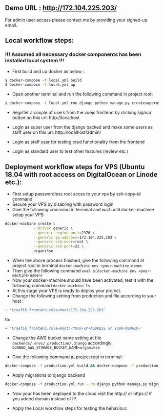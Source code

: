 ## Demo URL : http://172.104.225.203/

For admin user access please contact me by providing your signed-up email.

## Local workflow steps:

### !!! Assumed all necessary docker components has been installed local system !!!

- First build and up docker as below :

```sh
$ docker-compose -f local.yml build
$ docker-compose -f local.yml up
```

- Open another terminal and run the following command in project root:

```sh
$ docker-compose -f local.yml run django python manage.py createsuperuser
```

- Register a couple of users from the vuejs frontend by clicking signup button on this url:
  http://localhost

- Login as super user from the django backed and make some users as staff user on this url:
  http://localhost/admin/

- Login as staff user for testing crud functionality from the frontend
- Login as standard user to test other features (review etc.)

## Deployment workflow steps for VPS (Ubuntu 18.04 with root access on DigitalOcean or Linode etc.):

- First setup passwordless root acces to your vps by ssh-copy-id command
- Secure your VPS by disabling with password login
- Give the following command in terminal and wait until docker-machine setup your VPS:

```sh
docker-machine create \
             --driver generic \
             --generic-engine-port=2376 \
             --generic-ip-address=172.104.225.203 \
             --generic-ssh-user=root \
             --generic-ssh-port=22 \
             organikse
```

- When the above process finished, give the following command at project root in terminal `docker-machine env <your-machine-name>`
- Then give the following command `eval $(docker-machine env <your-machine-name>)`
- Now your docker-machine should have been activated, test it with the following command `docker-machine ls`
- At this stage your VPS is ready to deploy your project.
- Change the following setting from production.yml file according to your host :

```yml
- 'traefik.frontend.rule=Host:172.104.225.203'
```

to:

```yml
- 'traefik.frontend.rule=Host:<YOUR-IP-ADDRESS or YOUR-DOMAIN>'
```

- Change the AWS bucket name setting at file `backends/.envs/.production/.django` accordingly:
  `DJANGO_AWS_STORAGE_BUCKET_NAME=organikse`

- Give the following command at project root in terminal:

```sh
docker-compose -f production.yml build && docker-compose -f production.yml up -d
```

- Apply migrations to django backend

```sh
docker-compose -f production.yml run --rm django python manage.py migrate
```

- Now your has been deployed to the cloud visit the http://<YOUR-IP-ADDRESS> or https://<YOUR-DOMAIN>
  if you added domain instead of IP.

- Apply the Local workflow steps for testing the behaviour.
